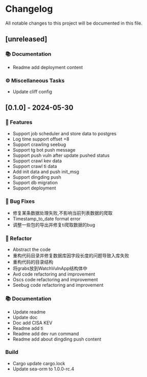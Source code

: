 # Changelog

All notable changes to this project will be documented in this file.

## [unreleased]

### 📚 Documentation

- Readme add deployment content

### ⚙️ Miscellaneous Tasks

- Update cliff config

## [0.1.0] - 2024-05-30

### 🚀 Features

- Support job scheduler and store data to postgres
- Log time support offset +8
- Support crawling seebug
- Support tg bot push message
- Support push vuln after update pushed status
- Support crawl kev data
- Support crawl ti data
- Add init data and push init_msg
- Support dingding push
- Support db migration
- Support deployment

### 🐛 Bug Fixes

- 修复某条数据处理失败,不影响当前列表数据的爬取
- Timestamp_to_date format error
- 调整一些包的导出并修复ti爬取数据的bug

### 🚜 Refactor

- Abstract the code
- 重构代码目录并修复数据库因字段长度的问题导致入库失败
- 重构代码的目录结构
- 将grabs放到WatchVulnApp结构体中
- Avd code refactoring and improvement
- Oscs code refactoring and improvement
- Seebug code refactoring and improvement

### 📚 Documentation

- Update readme
- Update doc
- Doc add CISA KEV
- Readme add ti
- Readme add dev run command
- Readme add about dingding push content

### Build

- Cargo update cargo.lock
- Update sea-orm to 1.0.0-rc.4

<!-- generated by git-cliff -->
